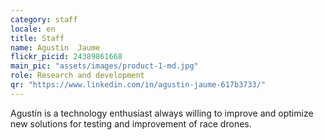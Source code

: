 ```yaml
---
category: staff
locale: en
title: Staff
name: Agustin  Jaume
flickr_picid: 24389861668
main_pic: "assets/images/product-1-md.jpg"
role: Research and development
qr: "https://www.linkedin.com/in/agustin-jaume-617b3733/"
---
```


Agustín is a technology enthusiast always willing
to improve and optimize new solutions
for testing and improvement of
race drones.
